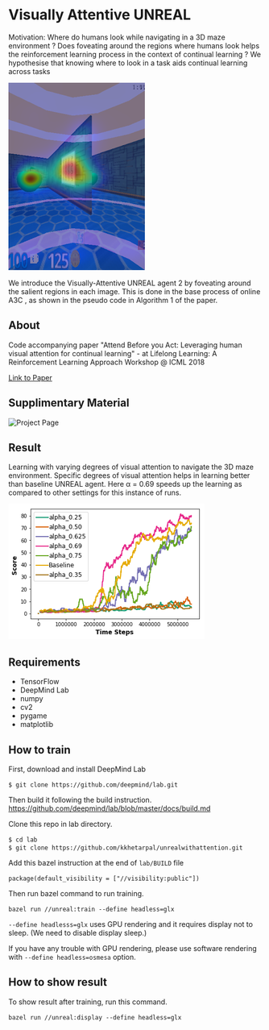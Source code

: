 # Visually Attentive UNREAL
Motivation: Where do humans look while navigating in a 3D maze environment ? Does foveating around the regions where humans look helps the reinforcement learning process in the context of continual learning ? We hypothesise that knowing where to look in a task aids continual learning across tasks

![Where do we look in an image](https://github.com/kkhetarpal/unrealwithattention/blob/master/Where%20Humans%20Look.png)

We introduce the Visually-Attentive UNREAL agent 2 by foveating around the salient regions in each image. This is done in the base process of online A3C , as shown in the pseudo code in Algorithm 1 of the paper.

## About
Code accompanying paper "Attend Before you Act: Leveraging human visual attention for continual learning" - at Lifelong Learning: A Reinforcement Learning Approach Workshop @ ICML 2018 

[Link to Paper](https://arxiv.org/abs/1807.09664) 


## Supplimentary Material 
![Project Page](https://sites.google.com/view/attendbeforeyouact)


## Result
Learning with varying degrees of visual attention to navigate the 3D maze environment. Specific degrees of visual attention
helps in learning better than baseline UNREAL agent. Here α = 0.69 speeds up the learning as compared to other settings for
this instance of runs.

![Learning with varying degrees of visual attention to navigate the 3D maze environment](https://github.com/kkhetarpal/unrealwithattention/blob/master/Different_Degrees_of_Foveation.png)


## Requirements

- TensorFlow
- DeepMind Lab
- numpy
- cv2
- pygame
- matplotlib

## How to train
First, download and install DeepMind Lab
```
$ git clone https://github.com/deepmind/lab.git
```
Then build it following the build instruction. 
https://github.com/deepmind/lab/blob/master/docs/build.md

Clone this repo in lab directory.
```
$ cd lab
$ git clone https://github.com/kkhetarpal/unrealwithattention.git
```
Add this bazel instruction at the end of `lab/BUILD` file

```
package(default_visibility = ["//visibility:public"])
```

Then run bazel command to run training.
```
bazel run //unreal:train --define headless=glx
```
`--define headlesss=glx` uses GPU rendering and it requires display not to sleep. (We need to disable display sleep.)

If you have any trouble with GPU rendering, please use software rendering with `--define headless=osmesa` option.

## How to show result

To show result after training, run this command.
```
bazel run //unreal:display --define headless=glx
```
